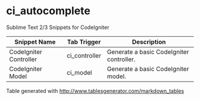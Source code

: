 # ci_autocomplete
Sublime Text 2/3 Snippets for CodeIgniter

| Snippet Name           | Tab Trigger   | Description                              |
|------------------------|---------------|------------------------------------------|
| CodeIgniter Controller | ci_controller | Generate a basic CodeIgniter controller. |
| CodeIgniter Model      | ci_model      | Generate a basic CodeIgniter model.      |

Table generated with http://www.tablesgenerator.com/markdown_tables